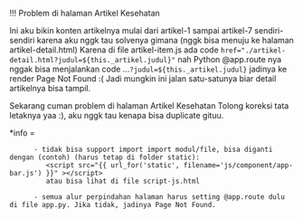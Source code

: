 !!! Problem di halaman Artikel Kesehatan

Ini aku bikin konten artikelnya mulai dari artikel-1 sampai artikel-7 sendiri-sendiri karena aku nggk tau solvenya gimana (nggk bisa menuju ke halaman artikel-detail.html)
Karena di file artikel-item.js ada code ```href="./artikel-detail.html?judul=${this._artikel.judul}"```
nah Python @app.route nya nggak bisa menjalankan code ...```?judul=${this._artikel.judul}```
jadinya ke render Page Not Found :(
Jadi mungkin ini jalan satu-satunya biar detail artikelnya bisa tampil.

Sekarang cuman problem di halaman Artikel Kesehatan
Tolong koreksi tata letaknya yaa :), aku nggk tau kenapa bisa duplicate gituu.

*info = 
          
          - tidak bisa support import import modul/file, bisa diganti dengan (contoh) (harus tetap di folder static):
             <script src="{{ url_for('static', filename='js/component/app-bar.js') }}" ></script>
             atau bisa lihat di file script-js.html

          - semua alur perpindahan halaman harus setting @app.route dulu di file app.py. Jika tidak, jadinya Page Not Found.
